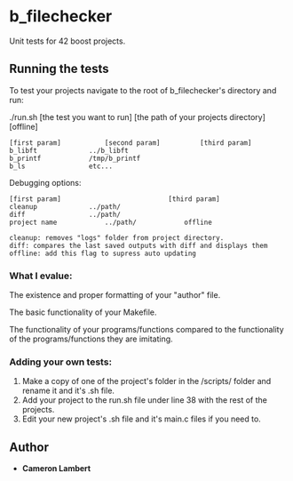 # b_filechecker

Unit tests for 42 boost projects.

## Running the tests

To test your projects navigate to the root of b_filechecker's directory and run:

./run.sh [the test you want to run] [the path of your projects directory] [offline]

	[first param]			[second param]			[third param]
	b_libft				../b_libft
	b_printf			/tmp/b_printf
	b_ls				etc...

Debugging options:

	[first param]							[third param]
	cleanup				../path/
	diff				../path/
	project name			../path/			offline

	cleanup: removes "logs" folder from project directory.
	diff: compares the last saved outputs with diff and displays them
	offline: add this flag to supress auto updating


### What I evalue:

The existence and proper formatting of your "author" file.

The basic functionality of your Makefile.

The functionality of your programs/functions compared to the functionality of the programs/functions they are imitating.


### Adding your own tests:

1. Make a copy of one of the project's folder in the /scripts/ folder and rename it and it's .sh file.
2. Add your project to the run.sh file under line 38 with the rest of the projects.
3. Edit your new project's .sh file and it's main.c files if you need to.

## Author

* **Cameron Lambert**

